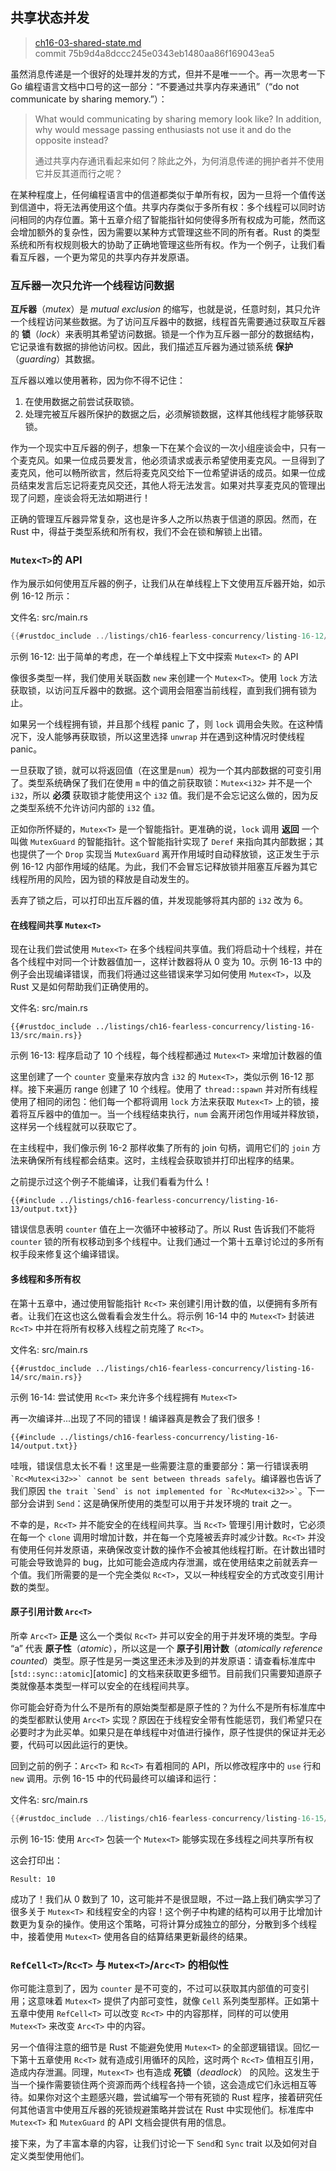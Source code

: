 ## 共享状态并发

> [ch16-03-shared-state.md](https://github.com/rust-lang/book/blob/main/src/ch16-03-shared-state.md) <br>
> commit 75b9d4a8dccc245e0343eb1480aa86f169043ea5

虽然消息传递是一个很好的处理并发的方式，但并不是唯一一个。再一次思考一下 Go 编程语言文档中口号的这一部分：“不要通过共享内存来通讯”（“do not communicate by sharing memory.”）：

> What would communicating by sharing memory look like? In addition, why would message passing enthusiasts not use it and do the opposite instead?
>
> 通过共享内存通讯看起来如何？除此之外，为何消息传递的拥护者并不使用它并反其道而行之呢？

在某种程度上，任何编程语言中的信道都类似于单所有权，因为一旦将一个值传送到信道中，将无法再使用这个值。共享内存类似于多所有权：多个线程可以同时访问相同的内存位置。第十五章介绍了智能指针如何使得多所有权成为可能，然而这会增加额外的复杂性，因为需要以某种方式管理这些不同的所有者。Rust 的类型系统和所有权规则极大的协助了正确地管理这些所有权。作为一个例子，让我们看看互斥器，一个更为常见的共享内存并发原语。

### 互斥器一次只允许一个线程访问数据

**互斥器**（_mutex_）是 _mutual exclusion_ 的缩写，也就是说，任意时刻，其只允许一个线程访问某些数据。为了访问互斥器中的数据，线程首先需要通过获取互斥器的 **锁**（_lock_）来表明其希望访问数据。锁是一个作为互斥器一部分的数据结构，它记录谁有数据的排他访问权。因此，我们描述互斥器为通过锁系统 **保护**（_guarding_）其数据。

互斥器以难以使用著称，因为你不得不记住：

1. 在使用数据之前尝试获取锁。
2. 处理完被互斥器所保护的数据之后，必须解锁数据，这样其他线程才能够获取锁。

作为一个现实中互斥器的例子，想象一下在某个会议的一次小组座谈会中，只有一个麦克风。如果一位成员要发言，他必须请求或表示希望使用麦克风。一旦得到了麦克风，他可以畅所欲言，然后将麦克风交给下一位希望讲话的成员。如果一位成员结束发言后忘记将麦克风交还，其他人将无法发言。如果对共享麦克风的管理出现了问题，座谈会将无法如期进行！

正确的管理互斥器异常复杂，这也是许多人之所以热衷于信道的原因。然而，在 Rust 中，得益于类型系统和所有权，我们不会在锁和解锁上出错。

### `Mutex<T>`的 API

作为展示如何使用互斥器的例子，让我们从在单线程上下文使用互斥器开始，如示例 16-12 所示：

<span class="filename">文件名: src/main.rs</span>

```rust
{{#rustdoc_include ../listings/ch16-fearless-concurrency/listing-16-12/src/main.rs}}
```

<span class="caption">示例 16-12: 出于简单的考虑，在一个单线程上下文中探索 `Mutex<T>` 的 API</span>

像很多类型一样，我们使用关联函数 `new` 来创建一个 `Mutex<T>`。使用 `lock` 方法获取锁，以访问互斥器中的数据。这个调用会阻塞当前线程，直到我们拥有锁为止。

如果另一个线程拥有锁，并且那个线程 panic 了，则 `lock` 调用会失败。在这种情况下，没人能够再获取锁，所以这里选择 `unwrap` 并在遇到这种情况时使线程 panic。

一旦获取了锁，就可以将返回值（在这里是`num`）视为一个其内部数据的可变引用了。类型系统确保了我们在使用 `m` 中的值之前获取锁：`Mutex<i32>` 并不是一个 `i32`，所以 **必须** 获取锁才能使用这个 `i32` 值。我们是不会忘记这么做的，因为反之类型系统不允许访问内部的 `i32` 值。

正如你所怀疑的，`Mutex<T>` 是一个智能指针。更准确的说，`lock` 调用 **返回** 一个叫做 `MutexGuard` 的智能指针。这个智能指针实现了 `Deref` 来指向其内部数据；其也提供了一个 `Drop` 实现当 `MutexGuard` 离开作用域时自动释放锁，这正发生于示例 16-12 内部作用域的结尾。为此，我们不会冒忘记释放锁并阻塞互斥器为其它线程所用的风险，因为锁的释放是自动发生的。

丢弃了锁之后，可以打印出互斥器的值，并发现能够将其内部的 `i32` 改为 6。

#### 在线程间共享 `Mutex<T>`

现在让我们尝试使用 `Mutex<T>` 在多个线程间共享值。我们将启动十个线程，并在各个线程中对同一个计数器值加一，这样计数器将从 0 变为 10。示例 16-13 中的例子会出现编译错误，而我们将通过这些错误来学习如何使用 `Mutex<T>`，以及 Rust 又是如何帮助我们正确使用的。

<span class="filename">文件名: src/main.rs</span>

```rust,ignore,does_not_compile
{{#rustdoc_include ../listings/ch16-fearless-concurrency/listing-16-13/src/main.rs}}
```

<span class="caption">示例 16-13: 程序启动了 10 个线程，每个线程都通过 `Mutex<T>` 来增加计数器的值</span>

这里创建了一个 `counter` 变量来存放内含 `i32` 的 `Mutex<T>`，类似示例 16-12 那样。接下来遍历 range 创建了 10 个线程。使用了 `thread::spawn` 并对所有线程使用了相同的闭包：他们每一个都将调用 `lock` 方法来获取 `Mutex<T>` 上的锁，接着将互斥器中的值加一。当一个线程结束执行，`num` 会离开闭包作用域并释放锁，这样另一个线程就可以获取它了。

在主线程中，我们像示例 16-2 那样收集了所有的 join 句柄，调用它们的 `join` 方法来确保所有线程都会结束。这时，主线程会获取锁并打印出程序的结果。

之前提示过这个例子不能编译，让我们看看为什么！

```console
{{#include ../listings/ch16-fearless-concurrency/listing-16-13/output.txt}}
```

错误信息表明 `counter` 值在上一次循环中被移动了。所以 Rust 告诉我们不能将 `counter` 锁的所有权移动到多个线程中。让我们通过一个第十五章讨论过的多所有权手段来修复这个编译错误。

#### 多线程和多所有权

在第十五章中，通过使用智能指针 `Rc<T>` 来创建引用计数的值，以便拥有多所有者。让我们在这也这么做看看会发生什么。将示例 16-14 中的 `Mutex<T>` 封装进 `Rc<T>` 中并在将所有权移入线程之前克隆了 `Rc<T>`。

<span class="filename">文件名: src/main.rs</span>

```rust,ignore,does_not_compile
{{#rustdoc_include ../listings/ch16-fearless-concurrency/listing-16-14/src/main.rs}}
```

<span class="caption">示例 16-14: 尝试使用 `Rc<T>` 来允许多个线程拥有 `Mutex<T>`</span>

再一次编译并...出现了不同的错误！编译器真是教会了我们很多！

```console
{{#include ../listings/ch16-fearless-concurrency/listing-16-14/output.txt}}
```

哇哦，错误信息太长不看！这里是一些需要注意的重要部分：第一行错误表明 `` `Rc<Mutex<i32>>` cannot be sent between threads safely ``。编译器也告诉了我们原因 `` the trait `Send` is not implemented for `Rc<Mutex<i32>>` ``。下一部分会讲到 `Send`：这是确保所使用的类型可以用于并发环境的 trait 之一。

不幸的是，`Rc<T>` 并不能安全的在线程间共享。当 `Rc<T>` 管理引用计数时，它必须在每一个 `clone` 调用时增加计数，并在每一个克隆被丢弃时减少计数。`Rc<T>` 并没有使用任何并发原语，来确保改变计数的操作不会被其他线程打断。在计数出错时可能会导致诡异的 bug，比如可能会造成内存泄漏，或在使用结束之前就丢弃一个值。我们所需要的是一个完全类似 `Rc<T>`，又以一种线程安全的方式改变引用计数的类型。

#### 原子引用计数 `Arc<T>`

所幸 `Arc<T>` **正是** 这么一个类似 `Rc<T>` 并可以安全的用于并发环境的类型。字母 “a” 代表 **原子性**（_atomic_），所以这是一个 **原子引用计数**（_atomically reference counted_）类型。原子性是另一类这里还未涉及到的并发原语：请查看标准库中 [`std::sync::atomic`][atomic] 的文档来获取更多细节。目前我们只需要知道原子类就像基本类型一样可以安全的在线程间共享。

你可能会好奇为什么不是所有的原始类型都是原子性的？为什么不是所有标准库中的类型都默认使用 `Arc<T>` 实现？原因在于线程安全带有性能惩罚，我们希望只在必要时才为此买单。如果只是在单线程中对值进行操作，原子性提供的保证并无必要，代码可以因此运行的更快。

回到之前的例子：`Arc<T>` 和 `Rc<T>` 有着相同的 API，所以修改程序中的 `use` 行和 `new` 调用。示例 16-15 中的代码最终可以编译和运行：

<span class="filename">文件名: src/main.rs</span>

```rust
{{#rustdoc_include ../listings/ch16-fearless-concurrency/listing-16-15/src/main.rs}}
```

<span class="caption">示例 16-15: 使用 `Arc<T>` 包装一个 `Mutex<T>` 能够实现在多线程之间共享所有权</span>

这会打印出：

```text
Result: 10
```

成功了！我们从 0 数到了 10，这可能并不是很显眼，不过一路上我们确实学习了很多关于 `Mutex<T>` 和线程安全的内容！这个例子中构建的结构可以用于比增加计数更为复杂的操作。使用这个策略，可将计算分成独立的部分，分散到多个线程中，接着使用 `Mutex<T>` 使用各自的结算结果更新最终的结果。

### `RefCell<T>`/`Rc<T>` 与 `Mutex<T>`/`Arc<T>` 的相似性

你可能注意到了，因为 `counter` 是不可变的，不过可以获取其内部值的可变引用；这意味着 `Mutex<T>` 提供了内部可变性，就像 `Cell` 系列类型那样。正如第十五章中使用 `RefCell<T>` 可以改变 `Rc<T>` 中的内容那样，同样的可以使用 `Mutex<T>` 来改变 `Arc<T>` 中的内容。

另一个值得注意的细节是 Rust 不能避免使用 `Mutex<T>` 的全部逻辑错误。回忆一下第十五章使用 `Rc<T>` 就有造成引用循环的风险，这时两个 `Rc<T>` 值相互引用，造成内存泄漏。同理，`Mutex<T>` 也有造成 **死锁**（_deadlock_） 的风险。这发生于当一个操作需要锁住两个资源而两个线程各持一个锁，这会造成它们永远相互等待。如果你对这个主题感兴趣，尝试编写一个带有死锁的 Rust 程序，接着研究任何其他语言中使用互斥器的死锁规避策略并尝试在 Rust 中实现他们。标准库中 `Mutex<T>` 和 `MutexGuard` 的 API 文档会提供有用的信息。

接下来，为了丰富本章的内容，让我们讨论一下 `Send`和 `Sync` trait 以及如何对自定义类型使用他们。

[`std::sync::atomic`]: https://doc.rust-lang.org/std/sync/atomic/index.html
